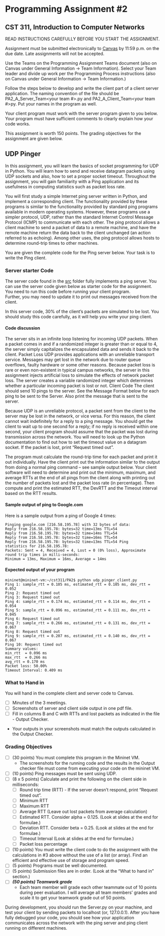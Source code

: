 # Programming Assignment #2
## CST 311, Introduction to Computer Networks

READ INSTRUCTIONS CAREFULLY BEFORE YOU START THE ASSIGNMENT.

Assignment must be submitted electronically to [Canvas](https://csumb.instructure.com/) by 11:59 p.m. on the due date.
Late assignments will not be accepted.

Use the Teams on the Programming Assignment Teams document (also on Canvas under General Information → Team Information).
Select your Team leader and divide up work per the Programming Process instructions (also on Canvas under General Information → Team Information.)

Follow the steps below to develop and write the client part of a client server application. 
The naming convention of the file should be PA2_A_Server_Team<your team #>.py and PA2_A_Client_Team<your team #>py. 
Put your names in the program as well. 

Your client program must work with the server program given to you below. 
Your program must have sufficient comments to clearly explain how your code works.

This assignment is worth 150 points. The grading objectives for the assignment are given below.


## UDP Pinger

In this assignment, you will learn the basics of socket programming for UDP in Python. 
You will learn how to send and receive datagram packets using UDP sockets and also, how to set a proper socket timeout.
Throughout the assignment, you will gain familiarity with a Ping application and its usefulness in computing statistics such as packet loss rate.

You will first study a simple Internet ping server written in Python, and implement a corresponding client. 
The functionality provided by these programs is similar to the functionality provided by standard ping programs available in modern operating systems. 
However, these programs use a simpler protocol, UDP, rather than the standard Internet Control Message Protocol (ICMP) to communicate with each other. 
The ping protocol allows a client machine to send a packet of data to a remote machine, and have the remote machine return the data back to the client unchanged (an action referred to as echoing). 
Among other uses, the ping protocol allows hosts to determine round-trip times to other machines.

You are given the complete code for the Ping server below. Your task is to write the Ping client.

### Server starter Code

The server code found in the [src](src) folder fully implements a ping server. 
You can use the server code given below as starter code for the assignment. 
You need to run this code before running your client program.  
Further, you may need to update it to print out messages received from the client.

In this server code, 30% of the client’s packets are simulated to be lost. 
You should study this code carefully, as it will help you write your ping client.


#### Code discussion

The server sits in an infinite loop listening for incoming UDP packets. When a packet comes in and if a randomized integer is greater than or equal to 4, the server simply capitalizes the encapsulated data and sends it back to the client.
Packet Loss
UDP provides applications with an unreliable transport service. Messages may get lost in the network due to router queue overflows, faulty hardware or some other reasons. Because packet loss is rare or even non-existent in typical campus networks, the server in this assignment injects artificial loss to simulate the effects of network packet loss. The server creates a variable randomized integer which determines whether a particular incoming packet is lost or not.
Client Code
The client should send 10 pings to the server. See the Message Format below for each ping to be sent to the Server. Also print the message that is sent to the server.

Because UDP is an unreliable protocol, a packet sent from the client to the server may be lost in the network, or vice versa. 
For this reason, the client cannot wait indefinitely for a reply to a ping message. 
You should get the client to wait up to one second for a reply; if no reply is received within one second, your client program should assume that the packet was lost during transmission across the network. 
You will need to look up the Python documentation to find out how to set the timeout value on a datagram socket. 
If the packet is lost, print “Request timed out”.

The program must calculate the round-trip time for each packet and print it out individually. 
Have the client print out the information similar to the output from doing a normal ping command – see sample output below. 
Your client software will need to determine and print out the minimum, maximum, and average RTTs at the end of all pings from the client along with printing out the number of packets lost and the packet loss rate (in percentage). 
Then compute and print the estimated RTT, the DevRTT and the Timeout interval based on the RTT results.

#### Sample output of ping to Google.com

Here is a sample output from a ping of Google 4 times:

```shell
Pinging google.com [216.58.195.78] with 32 bytes of data:
Reply from 216.58.195.78: bytes=32 time=13ms TTL=54
Reply from 216.58.195.78: bytes=32 time=14ms TTL=54
Reply from 216.58.195.78: bytes=32 time=16ms TTL=54
Reply from 216.58.195.78: bytes=32 time=13ms TTL=54 Ping
statistics for 216.58.195.78:
Packets: Sent = 4, Received = 4, Lost = 0 (0% loss), Approximate
round trip times in milli-seconds:
Minimum = 13ms, Maximum = 16ms, Average = 14ms
```

#### Expected output of your program

```shell
mininet@mininet-vm:~/cst311/PA2$ python udp_pinger_client.py
Ping 1: sample_rtt = 0.105 ms, estimated_rtt = 0.105 ms, dev_rtt = 0.052
Ping 2: Request timed out
Ping 3: Request timed out
Ping 4: sample_rtt = 0.174 ms, estimated_rtt = 0.114 ms, dev_rtt = 0.054
Ping 5: sample_rtt = 0.096 ms, estimated_rtt = 0.111 ms, dev_rtt = 0.045
Ping 6: Request timed out
Ping 7: sample_rtt = 0.266 ms, estimated_rtt = 0.131 ms, dev_rtt = 0.067
Ping 8: Request timed out
Ping 9: sample_rtt = 0.207 ms, estimated_rtt = 0.140 ms, dev_rtt = 0.067
Ping 10: Request timed out
Summary values:
min_rtt  = 0.096 ms
max_rtt  = 0.266 ms
avg_rtt = 0.170 ms
Packet loss: 50.00%
Timeout Interval: 0.409 ms
```

### What to Hand in

You will hand in the complete client and server code to Canvas.
- [ ] Minutes of the 3 meetings.
- [ ] Screenshots of server and client side output in one pdf file.
- [ ] Fill in columns B and C with RTTs and lost packets as indicated in the file - Output Checker. 
- Your outputs in your screenshots must match the outputs calculated in the Output Checker.

### Grading Objectives
- [ ] (30 points) You must complete this program in the Mininet VM. 
  - The screenshots for the running code and the results in the Output checker file must come from executing your code on the mininet VM.
- [ ] (10 points) Ping messages must be sent using UDP.
- [ ] (8 x 5 points) Calculate and print the following on the client side in milliseconds:
  - [ ] Round trip time (RTT) - If the server doesn’t respond, print “Request timed out”.
  - [ ] Minimum RTT
  - [ ] Maximum RTT
  - [ ] Average RTT (Leave out lost packets from average calculation)
  - [ ] Estimated RTT. Consider alpha = 0.125. (Look at slides at the end for formulae.)
  - [ ] Deviation RTT. Consider beta = 0.25. (Look at slides at the end for formulae.)
  - [ ] Timeout Interval (Look at slides at the end for formulae.)
  - [ ] Packet loss percentage
- [ ] (10 points) You must write the client code to do the assignment with the calculations in #3 above without the use of a list (or array). Find an efficient and effective use of storage and program speed.
- [ ] (5 points) Programs must be well documented.
- [ ] (5 points) Submission files are in order. (Look at the “What to hand in” section.)
- [ ] ***(50 points) Teamwork grade***
  - Each team member will grade each other teammate out of 10 points during peer evaluation. 
  I will average all team members’ grades and scale it to get your teamwork grade out of 50 points. 
  

During development, you should run the Server.py on your machine, and test your client by sending packets to localhost (or, 127.0.0.1). After you have fully debugged your code, you should see how your application communicates across the network with the ping server and ping client running on different machines.


